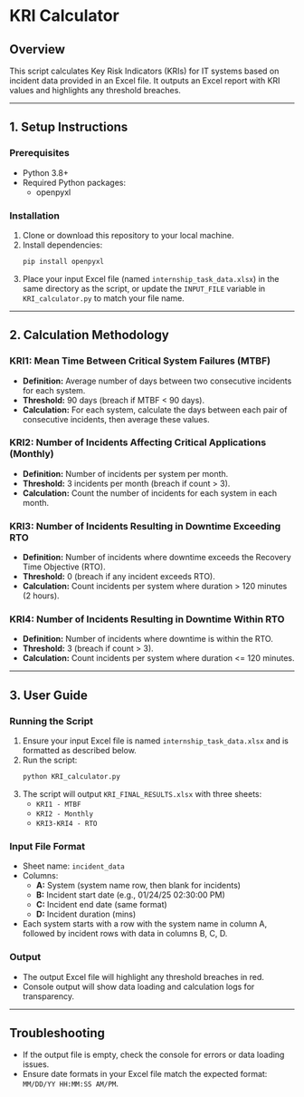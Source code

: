 # KRI Calculator

## Overview
This script calculates Key Risk Indicators (KRIs) for IT systems based on incident data provided in an Excel file. It outputs an Excel report with KRI values and highlights any threshold breaches.

---

## 1. Setup Instructions

### Prerequisites
- Python 3.8+
- Required Python packages:
  - openpyxl

### Installation
1. Clone or download this repository to your local machine.
2. Install dependencies:
   ```bash
   pip install openpyxl
   ```
3. Place your input Excel file (named `internship_task_data.xlsx`) in the same directory as the script, or update the `INPUT_FILE` variable in `KRI_calculator.py` to match your file name.

---

## 2. Calculation Methodology

### KRI1: Mean Time Between Critical System Failures (MTBF)
- **Definition:** Average number of days between two consecutive incidents for each system.
- **Threshold:** 90 days (breach if MTBF < 90 days).
- **Calculation:** For each system, calculate the days between each pair of consecutive incidents, then average these values.

### KRI2: Number of Incidents Affecting Critical Applications (Monthly)
- **Definition:** Number of incidents per system per month.
- **Threshold:** 3 incidents per month (breach if count > 3).
- **Calculation:** Count the number of incidents for each system in each month.

### KRI3: Number of Incidents Resulting in Downtime Exceeding RTO
- **Definition:** Number of incidents where downtime exceeds the Recovery Time Objective (RTO).
- **Threshold:** 0 (breach if any incident exceeds RTO).
- **Calculation:** Count incidents per system where duration > 120 minutes (2 hours).

### KRI4: Number of Incidents Resulting in Downtime Within RTO
- **Definition:** Number of incidents where downtime is within the RTO.
- **Threshold:** 3 (breach if count > 3).
- **Calculation:** Count incidents per system where duration <= 120 minutes.

---

## 3. User Guide

### Running the Script
1. Ensure your input Excel file is named `internship_task_data.xlsx` and is formatted as described below.
2. Run the script:
   ```bash
   python KRI_calculator.py
   ```
3. The script will output `KRI_FINAL_RESULTS.xlsx` with three sheets:
   - `KRI1 - MTBF`
   - `KRI2 - Monthly`
   - `KRI3-KRI4 - RTO`

### Input File Format
- Sheet name: `incident_data`
- Columns:
  - **A:** System (system name row, then blank for incidents)
  - **B:** Incident start date (e.g., 01/24/25 02:30:00 PM)
  - **C:** Incident end date (same format)
  - **D:** Incident duration (mins)
- Each system starts with a row with the system name in column A, followed by incident rows with data in columns B, C, D.

### Output
- The output Excel file will highlight any threshold breaches in red.
- Console output will show data loading and calculation logs for transparency.

---

## Troubleshooting
- If the output file is empty, check the console for errors or data loading issues.
- Ensure date formats in your Excel file match the expected format: `MM/DD/YY HH:MM:SS AM/PM`. 
